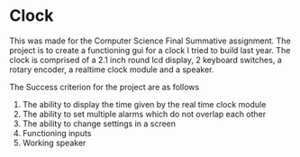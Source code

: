 # Clock
This was made for the Computer Science Final Summative assignment. The project is to create a functioning gui for a clock I tried to build last year. The clock is comprised of a 2.1 inch round lcd display, 2 keyboard switches, a rotary encoder, a realtime clock module and a speaker. 

The Success criterion for the project are as follows
1. The ability to display the time given by the real time clock module
2. The ability to set multiple alarms which do not overlap each other
3. The ability to change settings in a screen
4. Functioning inputs
5. Working speaker




